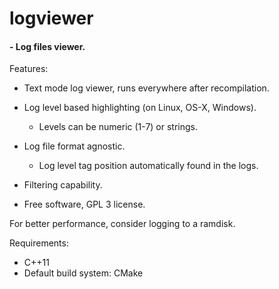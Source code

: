 # logviewer

#### - Log files viewer.

Features:

- Text mode log viewer, runs everywhere after recompilation.

- Log level based highlighting (on Linux, OS-X, Windows).
	- Levels can be numeric (1-7) or strings.

- Log file format agnostic.
	- Log level tag position automatically found in the logs.

- Filtering capability.

- Free software, GPL 3 license.


For better performance, consider logging to a ramdisk.


Requirements:
- C++11
- Default build system: CMake
